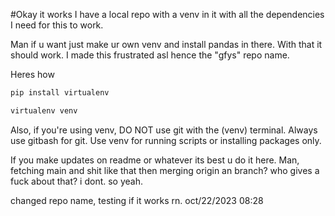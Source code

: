 #Okay it works
I have a local repo with a venv in it with all the dependencies I need for this to work.

Man if u want just make ur own venv and install pandas in there. With that it should work. I made this frustrated asl hence the "gfys" repo name.

Heres how
```python 
pip install virtualenv
```
```python 
virtualenv venv
```

Also, if you're using venv, DO NOT use git with the (venv) terminal. Always use gitbash for git. Use venv for running scripts or installing packages only.

If you make updates on readme or whatever its best u do it here. Man, fetching main and shit like that then merging origin an branch? who gives a fuck about that? i dont. so yeah.

changed repo name, testing if it works rn.
oct/22/2023 08:28
